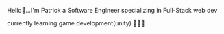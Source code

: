 Hello👋...I'm Patrick a Software Engineer specializing in Full-Stack web dev 

currently learning game development(unity) 🤖👾🤖
